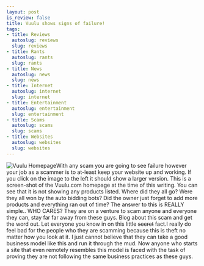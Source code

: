 ```yaml
--- 
layout: post
is_review: false
title: Vuulu shows signs of failure!
tags: 
- title: Reviews
  autoslug: reviews
  slug: reviews
- title: Rants
  autoslug: rants
  slug: rants
- title: News
  autoslug: news
  slug: news
- title: Internet
  autoslug: internet
  slug: internet
- title: Entertainment
  autoslug: entertainment
  slug: entertainment
- title: Scams
  autoslug: scams
  slug: scams
- title: Websites
  autoslug: websites
  slug: websites
---
```

![Vuulu Homepage](http://josephcrawford.com/wp-content/uploads/2009/06/Picture-2.png "Vuulu Homepage")With any scam you are going to see failure however your job as a scammer is to at-least keep your website up and working.  If you click on the image to the left it should show a larger version.  This is a screen-shot of the Vuulu.com homepage at the time of this writing.  You can see that it is not showing any products listed.  Where did they all go?  Were they all won by the auto bidding bots?  Did the owner just forget to add more products and everything ran out of time?  The answer to this is REALLY simple..   WHO CARES?  They are on a venture to scam anyone and everyone they can, stay far far away from these guys.  Blog about this scam and get the word out.  Let everyone you know in on this little <del datetime="2009-06-19T11:10:20+00:00">secret</del> fact.<!--more-->I really do feel bad for the people who they are scamming because this is theft no matter how you look at it.  I just cannot believe that they can take a good business model like this and run it through the mud.  Now anyone who starts a site that even remotely resembles this model is faced with the task of proving they are not following the same business practices as these guys.
